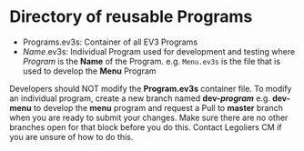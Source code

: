 # Directory of reusable Programs

* Programs.ev3s: Container of all EV3 Programs
* _Name_.ev3s: Individual Program used for development and testing where _Program_ is the **Name** of the Program.  e.g. `Menu.ev3s` 
is the file that is used to develop the **Menu** Program

Developers should NOT modify the **Program.ev3s** container file.
To modify an individual program, create a new branch named **dev-_program_** e.g. **dev-menu** to develop the **menu** program and 
request a Pull to **master** branch when you are ready to submit your changes.  Make sure there are no other branches open for 
that block before you do this.  Contact Legoliers CM if you are unsure of how to do this.
